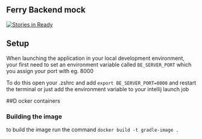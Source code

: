 ## Ferry Backend mock

[![Stories in Ready](https://badge.waffle.io/groenborg/CharonBack.svg?label=ready&title=Ready)](http://waffle.io/groenborg/CharonBack)


## Setup

When launching the application in your local development environment, your first need to set an
environment variable called `BE_SERVER_PORT` which you assign your port with eg. 8000

To do this open your .zshrc and add `export BE_SERVER_PORT=8000` and restart the terminal
or just add the environment variable to your intellij launch job 



##D ocker containers

### Building the image

to build the image run the command `docker build -t gradle-image .` 
